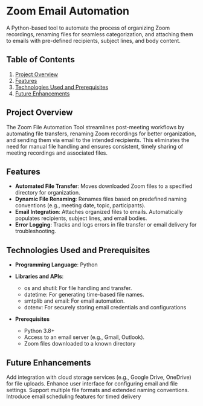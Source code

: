 # Zoom Email Automation
A Python-based tool to automate the process of organizing Zoom recordings, renaming files for seamless categorization, and attaching them to emails with pre-defined recipients, subject lines, and body content.

## Table of Contents
1. [Project Overview](#project-overview)  
2. [Features](#features)  
3. [Technologies Used and Prerequisites](#technologies-used-and-prerequisites)  
4. [Future Enhancements](#future-enhancements)  

## Project Overview 
The Zoom File Automation Tool streamlines post-meeting workflows by automating file transfers, renaming Zoom recordings for better organization, and sending them via email to the intended recipients. This eliminates the need for manual file handling and ensures consistent, timely sharing of meeting recordings and associated files.

## Features 
- **Automated File Transfer**: Moves downloaded Zoom files to a specified directory for organization.
- **Dynamic File Renaming**: Renames files based on predefined naming conventions (e.g., meeting date, topic, participants).
- **Email Integration**:
Attaches organized files to emails.
Automatically populates recipients, subject lines, and email bodies.
- **Error Logging**: Tracks and logs errors in file transfer or email delivery for troubleshooting.

## Technologies Used and Prerequisites
- **Programming Language**: Python
- **Libraries and APIs**:
  - os and shutil: For file handling and transfer.
  - datetime: For generating time-based file names.
  - smtplib and email: For email automation.
  - dotenv: For securely storing email credentials and configurations

- **Prerequisites**
  - Python 3.8+
  - Access to an email server (e.g., Gmail, Outlook).
  - Zoom files downloaded to a known directory

## Future Enhancements 
Add integration with cloud storage services (e.g., Google Drive, OneDrive) for file uploads.
Enhance user interface for configuring email and file settings.
Support multiple file formats and extended naming conventions.
Introduce email scheduling features for timed delivery
